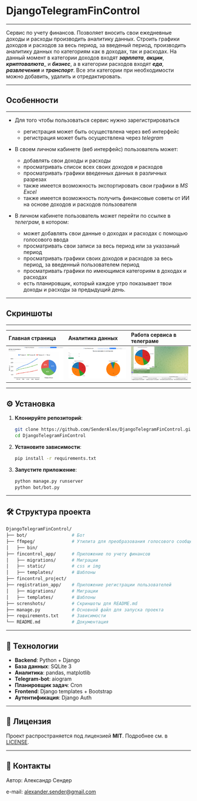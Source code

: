 # DjangoTelegramFinControl

---

Сервис по учету финансов. Позволяет вносить свои ежедневные доходы и расходы производить
аналитику данных. Строить графики доходов и расходов за весь период, за введеный период,
производить аналитику данных по категориям как в доходах, так и расходах. На данный
момент в категории доходов входят ___зарплата___, ___акции___, ___криптовалюта____ 
и ___бизнес___, а в категории расходов входят ___еда___, ___развлечения___ и
___транспорт___. Все эти категории при необходимости можно добавить, удалить и
отредактировать.

---

## Особенности

---
* Для того чтобы пользоваться сервис нужно зарегистрироваться
  * регистрация может быть осуществлена через веб интерфейс
  * регистрация может быть осуществлена через _telegram_

* В своем личном кабинете (веб интерфейс) пользователь может:
    * добавлять свои доходы и расходы
    * просматривать список всех своих доходов и расходов
    * просматривать графики введенных данных в различных разрезах
    * также имеется возможность экспортировать свои графики в _MS Excel_
    * также имеется возможность получить финансовые советы от ИИ на основе доходов 
  и расходов пользователя

* В личном кабинете пользователь может перейти по ссылке в _телеграм_, в котором:
    * может добавлять свои данные о доходах и расходах с помощью голосового 
  ввода
    * просматривать свои записи за весь период или за указзаный период
    * просматривать графики своих доходов и расходов за весь период, за 
  введенный пользователем период
    * просматривать графики по имеющимся категориям в доходах и расходах
    * есть планировщик, который каждое утро показывает твои доходы и
  расходы за предыдущий день.
---

## Скриншоты
---
Главная страница | Аналитика данных | Работа сервиса в телеграме
:----|:----|:----|
![](screenshots/main.png)|![](screenshots/plots.png)|![](screenshots/telegram.png)

---
## ⚙️ Установка

1. **Клонируйте репозиторий**:
   ```bash
   git clone https://github.com/SenderAlex/DjangoTelegramFinControl.git
   cd DjangoTelegramFinControl
   ```

2. **Установите зависимости**:
   ```bash
   pip install -r requirements.txt
   ```

3. **Запустите приложение**:
   ```bash
   python manage.py runserver
   python bot/bot.py
   ```

---

## 🛠 Структура проекта

```bash
DjangoTelegramFinControl/
├── bot/                 # Бот
├── ffmpeg/              # Утилита для преобразования голосового сообщения в текст
│   ├── bin/         
├── fincontrol_app/      # Приложение по учету финансов
│   ├── migrations/      # Миграции
│   ├── static/          # css и img
│   ├── templates/       # Шаблоны
├── fincontrol_project/
├── registration_app/    # Приложение регистрации пользователей
│   ├── migrations/      # Миграции
│   ├── templates/       # Шаблоны
├── screnshots/          # Скриншоты для README.md
├── manage.py            # Основной файл для запуска проекта
├── requirements.txt     # Зависимости
└── README.md            # Документация
```
---

## 🧰 Технологии
- **Backend**: Python + Django
- **База данных**: SQLite 3
- **Аналитика**: pandas, matplotlib
- **Telegram-bot**: aiogram
- **Планировщик задач**: Cron
- **Frontend**: Django templates + Bootstrap
- **Аутентификация**: Django Auth


---

## 📜 Лицензия
Проект распространяется под лицензией **MIT**. Подробнее см. в [LICENSE](LICENSE).

---

## 📮 Контакты
Автор: Александр Сендер

e-mail: alexander.sender@gmail.com